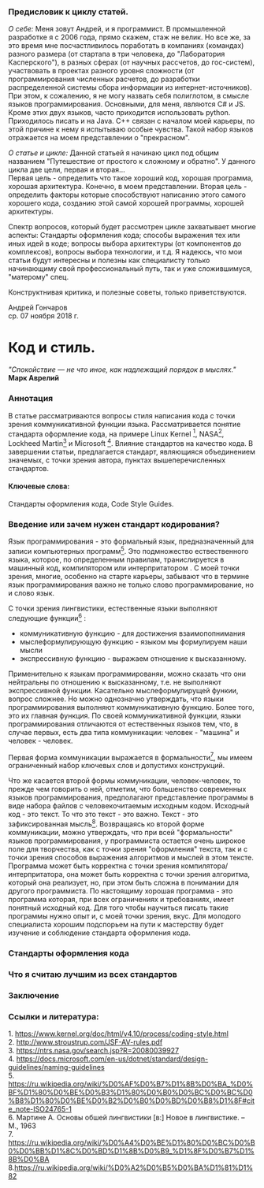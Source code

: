 ### Предисловик к циклу статей.
*О себе:*
Меня зовут Андрей, и я программист. В промышленной разработке я с 2006 года, прямо скажем, стаж не велик. Но все же, за это время мне посчастливилось поработать в компаниях (командах) разного размера (от стартапа в три человека, до "Лаборатория Касперского"), в разных сферах (от научных рассчетов, до гос-систем), участвовать в проектах разного уровня сложности (от программирования численных расчетов, до разработки распределенной системы сбора информации из интернет-источников).  
При этом, к сожалению, я не могу назвать себя полиглотом, в смысле языков программирования. Основными, для меня, являются C# и JS. Кроме этих двух языков, часто приходится использовать python. Приходилось писать и на Java. C++ связан с началом моей карьеры, по этой причине к нему я испытываю особые чувства. Такой набор языков отражается на моем представлении о "прекрасном".  

*О статье и цикле:*
Данной статьей я начинаю цикл под общим названием "Путешествие от простого к сложному и обратно". У данного цикла две цели, первая и вторая...   
Первая цель - определить что такое хороший код, хорошая программа, хорошая архитектура. Конечно, в моем представлении.
Вторая цель - определить факторы которые способствуют написанию этого самого хорошего кода, созданию этой самой хорошей программы, хорошей архитектуры.  

Спектр вопросов, который будет рассмотрен цикле захватывает многие аспекты: Стандарты оформления кода; способы выражения тех или иных идей в коде; вопросы выбора архитектуры (от компонентов до комплексов), вопросы выбора технологии, и т.д.
Я надеюсь, что мои статьи будут интересны и полезны как специалисту только начинающиму свой профессиональный путь, так и уже сложившимуся, "матерому" спец. 

Конструктнивая критика, и полезные советы, только приветствуются.

Андрей Гончаров  
ср. 07 ноября 2018 г.  

# Код и стиль.  

<i>"Спокойствие — не что иное, как надлежащий порядок в мыслях."</i>  
**Марк Аврелий**  

### Аннотация  
В статье рассматриваются вопросы стиля написания кода с точки зрения коммуникативной функции языка. Рассматривается понятие стандарта оформление кода, на примере Linux Kernel [<sup>1</sup>](#1), NASA[<sup>2</sup>](#2), Lockheed Martin[<sup>3</sup>](#3) и Microsoft [<sup>4</sup>](#4). Влияние стандартов на качество кода. 
В завершении статьи, предлагается стандарт, являющияся объединением значемых, с точки зрения автора, пунктах вышеперечисленных стандартов.


#### Ключевые слова:  
Стандарты оформления кода, Code Style Guides.

### Введение или зачем нужен стандарт кодирования?

Язык программирования - это  формальный язык, предназначенный для записи компьютерных программ[<sup>5</sup>](#5).
Это подмножество ествественного языка, которое, по определенным правилам, транислируется в машинный код, компилятором или интерпритатором .
С моей точки зрения, многие, особенно на старте карьеры, забывают что в термине язык программирования важно не только слово программирование, но и слово язык. 

С точки зрения лингвистики, естественные языки выполняют следующие функции[<sup>6</sup>](#6) : 
* коммуникативную функцию - для достижения взаимопопнимания  
* мыслеформулирующую функцию - языком мы формулируем наши мысли  
* экспрессивную функцию - выражаем отношение к высказанному.  

Применительно к языкам программированяи, можно сказать что они нейтральны по отношению к высказанному, т.е. не выполняют экспрессивной функции. Касательно мыслеформулирущей функии, вопрос сложнее. Но можно однозначно утверждать, что языки программирования выполняют коммуникативную функцию. Более того, это их главная функция. 
По своей коммуникативной функции, языки программирования отличаются от естественных языков тем, что, в случае первых, есть два типа коммуникации: человек - "машина" и человек - человек.  

Первая форма коммуникации выражается в формальности[<sup>7</sup>](#7), мы имеем ограниченный набор ключевых слов и допустимх конструкций.  

Что же касается второй формы коммуникации, человек-человек, то прежде чем говорить о ней, отметим, что большенство современных языков программирования, предполагают представление программы в виде набора файлов с человекочитаемым исходным кодом. Исходный код - это текст.
То что это текст - это важно. Текст - это зафиксированная мысль[<sup>8</sup>](#8). 
Возвращаясь ко второй форме коммуникации, можно утверждать, что при всей "формальности" языков программирования, у программиста остается очень широкое поле для творчества, как с точки зрения "оформления" текста, так и с точки зрения способов выражения алгоритмов и мыслей в этом тексте. Программа может быть корректна с точки зрения компилятора/интерпритатора, она может быть корректна с точки зрения алгоритма, который она реализует, но, при этом быть сложна в понимании для другого программиста. 
По настоящиму хорошая программа - это программа которая, при всех ограничениях и требованиях, имеет понятный исходный код. Для того чтобы научиться писать такие программы нужно опыт и, с моей точки зрения, вкус. Для молодого специалиста хорошим подспорьем на пути к мастерству будет изучение и соблюдение стандарта оформления кода.

### Стандарты оформления кода  
[//]: # (Кратко о том что есть)



### Что я считаю лучшим из всех стандартов  
### Заключение  
### Ссылки и литература:  
<a class='anchor' id='1'>1</a>. https://www.kernel.org/doc/html/v4.10/process/coding-style.html  
<a class='anchor' id='2'>2</a>. http://www.stroustrup.com/JSF-AV-rules.pdf  
<a class='anchor' id='3'>3</a>. https://ntrs.nasa.gov/search.jsp?R=20080039927  
<a class='anchor' id='4'>4</a>. https://docs.microsoft.com/en-us/dotnet/standard/design-guidelines/naming-guidelines  
<a class='anchor' id='5'>5</a>. https://ru.wikipedia.org/wiki/%D0%AF%D0%B7%D1%8B%D0%BA_%D0%BF%D1%80%D0%BE%D0%B3%D1%80%D0%B0%D0%BC%D0%BC%D0%B8%D1%80%D0%BE%D0%B2%D0%B0%D0%BD%D0%B8%D1%8F#cite_note-ISO24765-1  
<a class='anchor' id='6'>6</a>. Мартине А. Основы обшей лингвистики \[в:\] Новое в лингвистике. – М., 1963  
<a class='anchor' id='7'>7</a>. https://ru.wikipedia.org/wiki/%D0%A4%D0%BE%D1%80%D0%BC%D0%B0%D0%BB%D1%8C%D0%BD%D1%8B%D0%B9_%D1%8F%D0%B7%D1%8B%D0%BA
<a class='anchor' id='8'>8</a>.https://ru.wikipedia.org/wiki/%D0%A2%D0%B5%D0%BA%D1%81%D1%82


